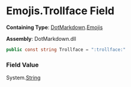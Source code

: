 # Emojis\.Trollface Field

**Containing Type**: [DotMarkdown](../../README.md)\.[Emojis](../README.md)

**Assembly**: DotMarkdown\.dll

```csharp
public const string Trollface = ":trollface:"
```

### Field Value

System\.[String](https://docs.microsoft.com/en-us/dotnet/api/system.string)